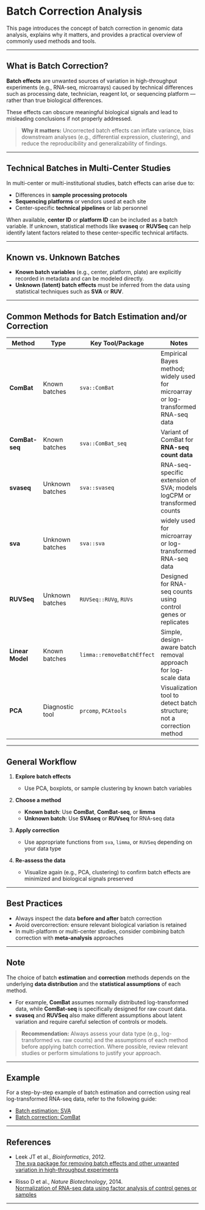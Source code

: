 
# Batch Correction Analysis

This page introduces the concept of batch correction in genomic data analysis, explains why it matters, and provides a practical overview of commonly used methods and tools.

---

## What is Batch Correction?

**Batch effects** are unwanted sources of variation in high-throughput experiments (e.g., RNA-seq, microarrays) caused by technical differences such as processing date, technician, reagent lot, or sequencing platform — rather than true biological differences.

These effects can obscure meaningful biological signals and lead to misleading conclusions if not properly addressed.

> **Why it matters:** Uncorrected batch effects can inflate variance, bias downstream analyses (e.g., differential expression, clustering), and reduce the reproducibility and generalizability of findings.

---

## Technical Batches in Multi-Center Studies

In multi-center or multi-institutional studies, batch effects can arise due to:
- Differences in **sample processing protocols**
- **Sequencing platforms** or vendors used at each site
- Center-specific **technical pipelines** or lab personnel

When available, **center ID** or **platform ID** can be included as a batch variable. If unknown, statistical methods like **svaseq** or **RUVSeq** can help identify latent factors related to these center-specific technical artifacts.

---

## Known vs. Unknown Batches

- **Known batch variables** (e.g., center, platform, plate) are explicitly recorded in metadata and can be modeled directly.
- **Unknown (latent) batch effects** must be inferred from the data using statistical techniques such as **SVA** or **RUV**.

---

## Common Methods for Batch Estimation and/or Correction

| Method         | Type              | Key Tool/Package         | Notes                                                                 |
|----------------|-------------------|---------------------------|-----------------------------------------------------------------------|
| **ComBat**     | Known batches     | `sva::ComBat`             | Empirical Bayes method; widely used for microarray or log-transformed RNA-seq data |
| **ComBat-seq** | Known batches     | `sva::ComBat_seq`         | Variant of ComBat for **RNA-seq count data**                      |
| **svaseq**     | Unknown batches   | `sva::svaseq`             | RNA-seq-specific extension of SVA; models logCPM or transformed counts |
| **sva**     | Unknown batches   | `sva::sva`             | widely used for microarray or log-transformed RNA-seq data |
| **RUVSeq**     | Unknown batches   | `RUVSeq::RUVg`, `RUVs`    | Designed for RNA-seq counts using control genes or replicates         |
| **Linear Model** | Known batches   | `limma::removeBatchEffect` | Simple, design-aware batch removal approach for log-scale data        |
| **PCA**        | Diagnostic tool   | `prcomp`, `PCAtools`      | Visualization tool to detect batch structure; not a correction method |

---

## General Workflow

1. **Explore batch effects**
   - Use PCA, boxplots, or sample clustering by known batch variables

2. **Choose a method**
   - **Known batch**: Use **ComBat**, **ComBat-seq**, or **limma**
   - **Unknown batch**: Use **SVAseq** or **RUVseq** for RNA-seq data

3. **Apply correction**
   - Use appropriate functions from `sva`, `limma`, or `RUVSeq` depending on your data type

4. **Re-assess the data**
   - Visualize again (e.g., PCA, clustering) to confirm batch effects are minimized and biological signals preserved

---

## Best Practices

- Always inspect the data **before and after** batch correction
- Avoid overcorrection: ensure relevant biological variation is retained
- In multi-platform or multi-center studies, consider combining batch correction with **meta-analysis** approaches

---
## Note 

The choice of batch **estimation** and **correction** methods depends on the underlying **data distribution** and the **statistical assumptions** of each method.

- For example, **ComBat** assumes normally distributed log-transformed data, while **ComBat-seq** is specifically designed for raw count data.
- **svaseq** and **RUVSeq** also make different assumptions about latent variation and require careful selection of controls or models.

> **Recommendation:** Always assess your data type (e.g., log-transformed vs. raw counts) and the assumptions of each method before applying batch correction. Where possible, review relevant studies or perform simulations to justify your approach.

---

## Example

For a step-by-step example of batch estimation and correction using real log-transformed RNA-seq data, refer to the following guide:  
-  [Batch estimation: SVA](https://drive.google.com/file/d/1pvnGrQfymj22ls6epNMwBZ4mv5cvq8p8/view?usp=sharing)  
-  [Batch correction: ComBat](https://drive.google.com/file/d/16lNLoxRF_ELS8vhYBT2gKhoM4IZOvfzM/view?usp=sharing)

---

## References

- Leek JT et al., *Bioinformatics*, 2012.  
  [The sva package for removing batch effects and other unwanted variation in high-throughput experiments](https://www.ncbi.nlm.nih.gov/pmc/articles/PMC3307112/)

- Risso D et al., *Nature Biotechnology*, 2014.  
  [Normalization of RNA-seq data using factor analysis of control genes or samples](https://pubmed.ncbi.nlm.nih.gov/25150836/)

---